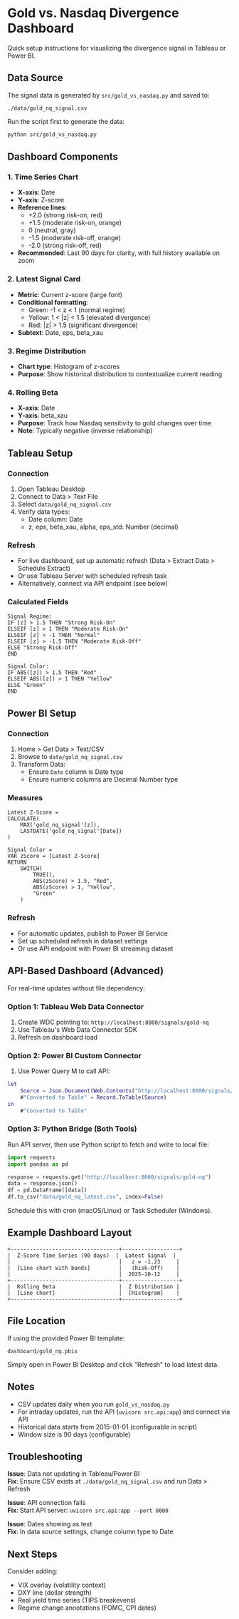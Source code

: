 # Gold vs. Nasdaq Divergence Dashboard

Quick setup instructions for visualizing the divergence signal in Tableau or Power BI.

## Data Source

The signal data is generated by `src/gold_vs_nasdaq.py` and saved to:
```
./data/gold_nq_signal.csv
```

Run the script first to generate the data:
```bash
python src/gold_vs_nasdaq.py
```

## Dashboard Components

### 1. Time Series Chart
- **X-axis**: Date
- **Y-axis**: Z-score
- **Reference lines**:
  - +2.0 (strong risk-on, red)
  - +1.5 (moderate risk-on, orange)
  - 0 (neutral, gray)
  - -1.5 (moderate risk-off, orange)
  - -2.0 (strong risk-off, red)
- **Recommended**: Last 90 days for clarity, with full history available on zoom

### 2. Latest Signal Card
- **Metric**: Current z-score (large font)
- **Conditional formatting**:
  - Green: -1 < z < 1 (normal regime)
  - Yellow: 1 < |z| < 1.5 (elevated divergence)
  - Red: |z| > 1.5 (significant divergence)
- **Subtext**: Date, eps, beta_xau

### 3. Regime Distribution
- **Chart type**: Histogram of z-scores
- **Purpose**: Show historical distribution to contextualize current reading

### 4. Rolling Beta
- **X-axis**: Date
- **Y-axis**: beta_xau
- **Purpose**: Track how Nasdaq sensitivity to gold changes over time
- **Note**: Typically negative (inverse relationship)

## Tableau Setup

### Connection
1. Open Tableau Desktop
2. Connect to Data > Text File
3. Select `data/gold_nq_signal.csv`
4. Verify data types:
   - Date column: Date
   - z, eps, beta_xau, alpha, eps_std: Number (decimal)

### Refresh
- For live dashboard, set up automatic refresh (Data > Extract Data > Schedule Extract)
- Or use Tableau Server with scheduled refresh task
- Alternatively, connect via API endpoint (see below)

### Calculated Fields
```
Signal Regime:
IF [z] > 1.5 THEN "Strong Risk-On"
ELSEIF [z] > 1 THEN "Moderate Risk-On"
ELSEIF [z] > -1 THEN "Normal"
ELSEIF [z] > -1.5 THEN "Moderate Risk-Off"
ELSE "Strong Risk-Off"
END

Signal Color:
IF ABS([z]) > 1.5 THEN "Red"
ELSEIF ABS([z]) > 1 THEN "Yellow"
ELSE "Green"
END
```

## Power BI Setup

### Connection
1. Home > Get Data > Text/CSV
2. Browse to `data/gold_nq_signal.csv`
3. Transform Data:
   - Ensure `Date` column is Date type
   - Ensure numeric columns are Decimal Number type

### Measures
```dax
Latest Z-Score = 
CALCULATE(
    MAX('gold_nq_signal'[z]),
    LASTDATE('gold_nq_signal'[Date])
)

Signal Color = 
VAR zScore = [Latest Z-Score]
RETURN
    SWITCH(
        TRUE(),
        ABS(zScore) > 1.5, "Red",
        ABS(zScore) > 1, "Yellow",
        "Green"
    )
```

### Refresh
- For automatic updates, publish to Power BI Service
- Set up scheduled refresh in dataset settings
- Or use API endpoint with Power BI streaming dataset

## API-Based Dashboard (Advanced)

For real-time updates without file dependency:

### Option 1: Tableau Web Data Connector
1. Create WDC pointing to: `http://localhost:8000/signals/gold-nq`
2. Use Tableau's Web Data Connector SDK
3. Refresh on dashboard load

### Option 2: Power BI Custom Connector
1. Use Power Query M to call API:
```m
let
    Source = Json.Document(Web.Contents("http://localhost:8000/signals/gold-nq")),
    #"Converted to Table" = Record.ToTable(Source)
in
    #"Converted to Table"
```

### Option 3: Python Bridge (Both Tools)
Run API server, then use Python script to fetch and write to local file:
```python
import requests
import pandas as pd

response = requests.get("http://localhost:8000/signals/gold-nq")
data = response.json()
df = pd.DataFrame([data])
df.to_csv("data/gold_nq_latest.csv", index=False)
```
Schedule this with cron (macOS/Linux) or Task Scheduler (Windows).

## Example Dashboard Layout

```
+----------------------------------+------------------+
|  Z-Score Time Series (90 days)  |  Latest Signal  |
|                                  |   z = -1.23     |
|  [Line chart with bands]         |   (Risk-Off)    |
|                                  |  2025-10-12     |
+----------------------------------+------------------+
|  Rolling Beta                    |  Z Distribution |
|  [Line chart]                    |  [Histogram]    |
+----------------------------------+------------------+
```

## File Location

If using the provided Power BI template:
```
dashboard/gold_nq.pbix
```

Simply open in Power BI Desktop and click "Refresh" to load latest data.

## Notes

- CSV updates daily when you run `gold_vs_nasdaq.py`
- For intraday updates, run the API (`uvicorn src.api:app`) and connect via API
- Historical data starts from 2015-01-01 (configurable in script)
- Window size is 90 days (configurable)

## Troubleshooting

**Issue**: Data not updating in Tableau/Power BI  
**Fix**: Ensure CSV exists at `./data/gold_nq_signal.csv` and run Data > Refresh

**Issue**: API connection fails  
**Fix**: Start API server: `uvicorn src.api:app --port 8000`

**Issue**: Dates showing as text  
**Fix**: In data source settings, change column type to Date

## Next Steps

Consider adding:
- VIX overlay (volatility context)
- DXY line (dollar strength)
- Real yield time series (TIPS breakevens)
- Regime change annotations (FOMC, CPI dates)
